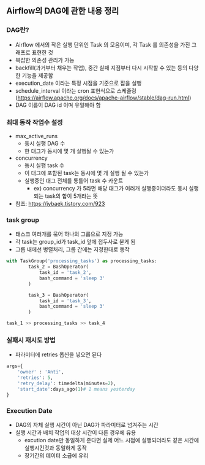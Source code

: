 ## Airflow의 DAG에 관한 내용 정리

### DAG란?
- Airflow 에서의 작은 실행 단위인 Task 의 모음이며, 각 Task 를 의존성을 가진 그래프로 표현한 것
- 복잡한 의존성 관리가 가능
- backfill(과거부터 채우는 작업), 중간 실패 지점부터 다시 시작할 수 있는 등의 다양한 기능을 제공함
- execution_date 이라는 특정 시점을 기준으로 잡을 실행
- schedule_interval 이라는 cron 표현식으로 스케줄링(https://airflow.apache.org/docs/apache-airflow/stable/dag-run.html)
- DAG 이름이 DAG id 이며 유일해야 함


### 최대 동작 작업수 설정
- max_active_runs
  - 동시 실행 DAG 수
  - 한 대그가 동시에 몇 개 실행될 수 있는가
- concurrency
  - 동시 실행 task 수
  - 이 대그에 포함된 task는 동시에 몇 개 실행 될 수 있는가
  - 실행중인 대그 전체를 통틀어 task 수 카운트
    - ex) concurrency 가 5라면 해당 대그가 여러개 실행중이더라도 동시 실행되는 task의 합이 5개라는 뜻
- 참조: https://jybaek.tistory.com/923


### task group
- 태스크 여러개를 묶어 하나의 그룹으로 지정 가능
- 각 task는 group_id가 task_id 앞에 접두사로 붇게 됨
- 그룹 내에선 병렬처리, 그룹 간에는 지정한대로 동작
```python
with TaskGroup('processing_tasks') as processing_tasks:
        task_2 = BashOperator(
            task_id = 'task_2',
            bash_command = 'sleep 3'
        )

        task_3 = BashOperator(
            task_id = 'task_3',
            bash_command = 'sleep 3'
        )

task_1 >> processing_tasks >> task_4
```


### 실패시 재시도 방법
- 파라미터에 retries 옵션을 넣으면 된다
```python
args={
    'owner' : 'Anti',
    'retries': 5,
    'retry_delay': timedelta(minutes=2),
    'start_date':days_ago(1)# 1 means yesterday
}
```


### Execution Date
- DAG의 자체 실행 시간이 아닌 DAG가 파라미터로 넘겨주는 시간
- 실행 시간과 배치 작업의 대상 시간이 다른 경우에 유용
  - excution date만 동일하게 준다면 실제 어느 시점에 실행되더라도 같은 시간에 실행시킨것과 동일하게 동작
  - 장기간의 데이터 소급에 유리
